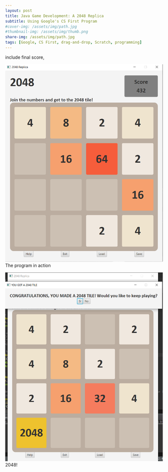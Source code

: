 ```yaml
---
layout: post
title: Java Game Development: A 2048 Replica
subtitle: Using Google's CS First Program
#cover-img: /assets/img/path.jpg
#thumbnail-img: /assets/img/thumb.png
share-img: /assets/img/path.jpg
tags: [Google, CS First, drag-and-drop, Scratch, programming]
---
```



include final score, 




![programInAction](/assets/img/snip1.PNG)
The program in action

![2048SuccessScreen](/assets/img/withLabel.PNG)
2048!
